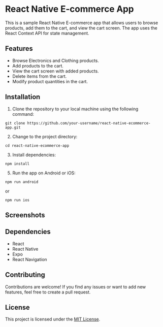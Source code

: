 # React Native E-commerce App

This is a sample React Native E-commerce app that allows users to browse products, add them to the cart, and view the cart screen. The app uses the React Context API for state management.

## Features

- Browse Electronics and Clothing products.
- Add products to the cart.
- View the cart screen with added products.
- Delete items from the cart.
- Modify product quantities in the cart.

## Installation

1. Clone the repository to your local machine using the following command:

`git clone https://github.com/your-username/react-native-ecommerce-app.git`

2. Change to the project directory:

`cd react-native-ecommerce-app`

3. Install dependencies:

`npm install`

5. Run the app on Android or iOS:

`npm run android`

or

`npm run ios`


## Screenshots



## Dependencies

- React
- React Native
- Expo
- React Navigation

## Contributing

Contributions are welcome! If you find any issues or want to add new features, feel free to create a pull request.

## License

This project is licensed under the [MIT License](LICENSE).
